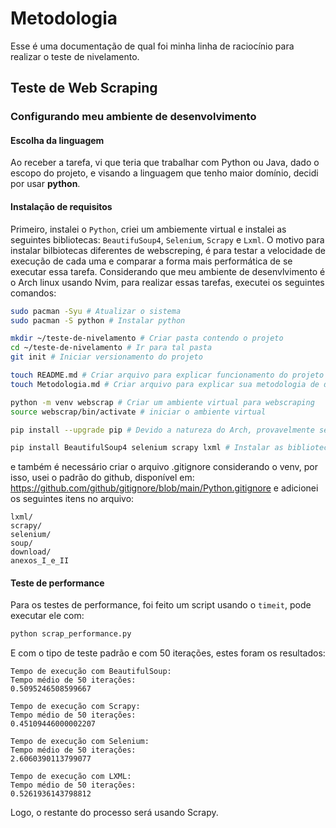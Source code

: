# Metodologia
Esse é uma documentação de qual foi minha linha de raciocínio para realizar o teste de nivelamento.

## Teste de Web Scraping
### Configurando meu ambiente de desenvolvimento

#### Escolha da linguagem
Ao receber a tarefa, vi que teria que trabalhar com Python ou Java, dado o escopo do projeto, e visando a linguagem que tenho maior domínio, decidi por usar **python**.

#### Instalação de requisitos
Primeiro, instalei o `Python`, criei um ambiemente virtual e instalei as seguintes bibliotecas: `BeautifuSoup4`, `Selenium`, `Scrapy` e `Lxml`. O motivo para instalar bilbiotecas diferentes de webscreping, é para testar a velocidade de execução de cada uma e comparar a forma mais performática de se executar essa tarefa. Considerando que meu ambiente de desenvlvimento é o Arch linux usando Nvim, para realizar essas tarefas, executei os seguintes comandos:

```bash
sudo pacman -Syu # Atualizar o sistema
sudo pacman -S python # Instalar python

mkdir ~/teste-de-nivelamento # Criar pasta contendo o projeto
cd ~/teste-de-nivelamento # Ir para tal pasta
git init # Iniciar versionamento do projeto

touch README.md # Criar arquivo para explicar funcionamento do projeto
touch Metodologia.md # Criar arquivo para explicar sua metodologia de desenvolvimento

python -m venv webscrap # Criar um ambiente virtual para webscraping
source webscrap/bin/activate # iniciar o ambiente virtual

pip install --upgrade pip # Devido a natureza do Arch, provavelmente será necessário atualizar o pip

pip install BeautifulSoup4 selenium scrapy lxml # Instalar as bibliotecas
```
e também é necessário criar o arquivo .gitignore considerando o venv, por isso, usei o padrão do github, disponível em: https://github.com/github/gitignore/blob/main/Python.gitignore e adicionei os seguintes itens no arquivo:

```git
lxml/
scrapy/
selenium/
soup/
download/
anexos_I_e_II
```

#### Teste de performance
Para os testes de performance, foi feito um script usando o `timeit`, pode executar ele com:
```bash
python scrap_performance.py
```
E com o tipo de teste padrão e com 50 iterações, estes foram os resultados:
```
Tempo de execução com BeautifulSoup:
Tempo médio de 50 iterações:
0.5095246508599667

Tempo de execução com Scrapy:
Tempo médio de 50 iterações:
0.45109446000002207

Tempo de execução com Selenium:
Tempo médio de 50 iterações:
2.6060390113799077

Tempo de execução com LXML:
Tempo médio de 50 iterações:
0.5261936143798812
```
Logo, o restante do processo será usando Scrapy.


